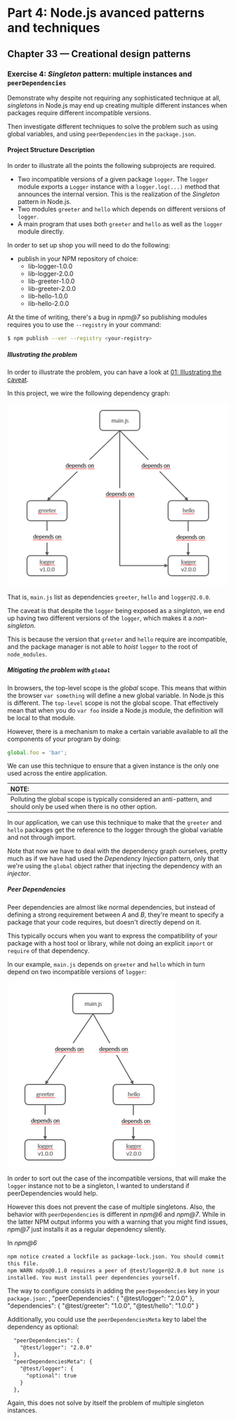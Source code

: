 # Part 4: Node.js avanced patterns and techniques
## Chapter 33 &mdash; Creational design patterns
### Exercise 4: *Singleton* pattern: multiple instances and `peerDependencies`
Demonstrate why despite not requiring any sophisticated technique at all, *singletons* in Node.js may end up creating multiple different instances when packages require different incompatible versions.

Then investigate different techniques to solve the problem such as using global variables, and using `peerDependencies` in the `package.json`.

#### Project Structure Description

In order to illustrate all the points the following subprojects are required.

+ Two incompatible versions of a given package `logger`. The `logger` module exports a `Logger` instance with a `logger.log(...)` method that announces the internal version. This is the realization of the *Singleton* pattern in Node.js.
+ Two modules `greeter` and `hello` which depends on different versions of `logger`.
+ A main program that uses both `greeter` and `hello` as well as the `logger` module directly.

In order to set up shop you will need to do the following:

+ publish in your NPM repository of choice:
  + lib-logger-1.0.0
  + lib-logger-2.0.0
  + lib-greeter-1.0.0
  + lib-greeter-2.0.0
  + lib-hello-1.0.0
  + lib-hello-2.0.0

At the time of writing, there's a bug in *npm@7* so publishing modules requires you to use the `--registry` in your command:

```bash
$ npm publish --ver --registry <your-registry>
```


##### Illustrating the problem
In order to illustrate the problem, you can have a look at [01: Illustrating the caveat](01-illustrating-caveat).

In this project, we wire the following dependency graph:

![Dependency Graph](../images/dependency_graph_caveat.png)

That is, `main.js` list as dependencies `greeter`, `hello` and `logger@2.0.0`.

The caveat is that despite the `logger` being exposed as a *singleton*, we end up having two different versions of the `logger`, which makes it a *non-singleton*.

This is because the version that `greeter` and `hello` require are incompatible, and the package manager is not able to *hoist* `logger` to the root of `node_modules`.


##### Mitigating the problem with `global`
In browsers, the top-level scope is the *global* scope. This means that within the browser `var something` will define a new global variable. In Node.js this is different. The `top-level` scope is not the global scope. That effectively mean that when you do `var foo` inside a Node.js module, the definition will be local to that module.

However, there is a mechanism to make a certain variable available to all the components of your program by doing:

```javascript
global.foo = 'bar';
```

We can use this technique to ensure that a given instance is the only one used across the entire application.

| NOTE: |
| :---- |
| Polluting the global scope is typically considered an anti-pattern, and should only be used when there is no other option. |

In our application, we can use this technique to make that the `greeter` and `hello` packages get the reference to the logger through the global variable and not through import.

Note that now we have to deal with the dependency graph ourselves, pretty much as if we have had used the *Dependency Injection* pattern, only that we're using the `global` object rather that injecting the dependency with an *injector*.

##### Peer Dependencies
Peer dependencies are almost like normal dependencies, but instead of defining a strong requirement between *A* and *B*, they're meant to specify a package that your code requires, but doesn't directly depend on it.

This typically occurs when you want to express the compatibility of your package with a host tool or library, while not doing an explicit `import` or `require` of that dependency.

In our example, `main.js` depends on `greeter` and `hello` which in turn depend on two incompatible versions of `logger`:

![Peer Dependencies](../images/peer-dependencies.png)

In order to sort out the case of the incompatible versions, that will make the `logger` instance not to be a singleton, I wanted to understand if peerDependencies would help.

However this does not prevent the case of multiple singletons. Also, the behavior with `peerDependencies` is different in *npm@6* and *npm@7*. While in the latter NPM output informs you with a warning that you might find issues, *npm@7* just installs it as a regular dependency silently.

In *npm@6*
```
npm notice created a lockfile as package-lock.json. You should commit this file.
npm WARN ndps@0.1.0 requires a peer of @test/logger@2.0.0 but none is installed. You must install peer dependencies yourself.
```

The way to configure consists in adding the `peerDependencies` key in your `package.json`:
,
  "peerDependencies": {
    "@test/logger": "2.0.0"
  },
  "dependencies": {
    "@test/greeter": "1.0.0",
    "@test/hello": "1.0.0"
  }

Additionally, you could use the `peerDependenciesMeta` key to label the dependency as optional:

```
  "peerDependencies": {
    "@test/logger": "2.0.0"
  },
  "peerDependenciesMeta": {
    "@test/logger": {
      "optional": true
    }
  },
```

Again, this does not solve by itself the problem of multiple singleton instances.